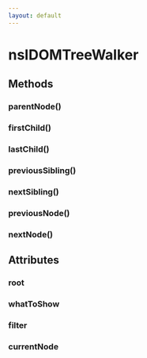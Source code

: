 ```yaml
---
layout: default
---
```


# nsIDOMTreeWalker #

## Methods ##

### parentNode() ###

### firstChild() ###

### lastChild() ###

### previousSibling() ###

### nextSibling() ###

### previousNode() ###

### nextNode() ###

## Attributes ##

### root ###

### whatToShow ###

### filter ###

### currentNode ###
